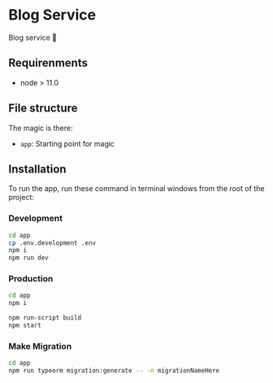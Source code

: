 # Blog Service

Blog service 🚀

## Requirenments

- node > 11.0

## File structure

The magic is there:

- `app`: Starting point for magic

## Installation

To run the app, run these command in terminal windows from the root of the project:

### Development

```bash
cd app
cp .env.development .env
npm i
npm run dev
```

### Production

```bash
cd app
npm i

npm run-script build
npm start
```

### Make Migration

```bash
cd app
npm run typeorm migration:generate -- -n migrationNameHere
```
